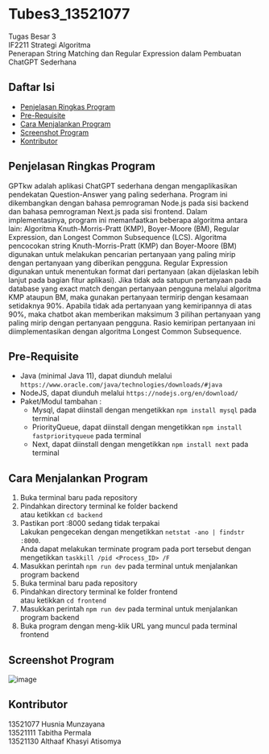 # Tubes3_13521077
Tugas Besar 3 <br>
IF2211 Strategi Algoritma <br>
Penerapan String Matching dan Regular Expression dalam Pembuatan ChatGPT Sederhana

## Daftar Isi

- [Penjelasan Ringkas Program](#penjelasan-ringkas-program)
- [Pre-Requisite](#pre-requisite)
- [Cara Menjalankan Program](#cara-menjalankan-program)
- [Screenshot Program](#screenshot-program)
- [Kontributor](#kontributor)

## Penjelasan Ringkas Program

GPTkw adalah aplikasi ChatGPT sederhana dengan mengaplikasikan pendekatan Question-Answer yang paling sederhana. Program ini dikembangkan dengan bahasa pemrograman Node.js pada sisi backend dan bahasa pemrograman Next.js pada sisi frontend. Dalam implementasinya, program ini memanfaatkan beberapa algoritma antara lain: Algoritma Knuth-Morris-Pratt (KMP), Boyer-Moore (BM), Regular Expression, dan Longest Common Subsequence (LCS). Algoritma pencocokan string Knuth-Morris-Pratt (KMP) dan Boyer-Moore (BM) digunakan untuk melakukan pencarian pertanyaan yang paling mirip dengan pertanyaan yang diberikan pengguna. Regular Expression digunakan untuk menentukan format dari pertanyaan (akan dijelaskan lebih lanjut pada bagian fitur aplikasi). Jika tidak ada satupun pertanyaan pada database yang exact match dengan pertanyaan pengguna melalui algoritma KMP ataupun BM, maka gunakan pertanyaan termirip dengan kesamaan setidaknya 90%. Apabila tidak ada pertanyaan yang kemiripannya di atas 90%, maka chatbot akan memberikan maksimum 3 pilihan pertanyaan yang paling mirip dengan pertanyaan pengguna. Rasio kemiripan pertanyaan ini diimplementasikan dengan algoritma Longest Common Subsequence.

## Pre-Requisite
* Java (minimal Java 11), dapat diunduh melalui `https://www.oracle.com/java/technologies/downloads/#java`
* NodeJS, dapat diunduh melalui `https://nodejs.org/en/download/`
* Paket/Modul tambahan :
    * Mysql, dapat diinstall dengan mengetikkan `npm install mysql` pada terminal
    * PriorityQueue, dapat diinstall dengan mengetikkan `npm install fastpriorityqueue` pada terminal
    * Next, dapat diinstall dengan mengetikkan `npm install next` pada terminal

## Cara Menjalankan Program
1. Buka terminal baru pada repository <br>
2. Pindahkan directory terminal ke folder backend <br>
atau ketikkan `cd backend` <br>
3. Pastikan port :8000 sedang tidak terpakai<br>
Lakukan pengecekan dengan mengetikkan `netstat -ano | findstr :8000`.<br>
Anda dapat melakukan terminate program pada port tersebut dengan mengetikkan `taskkill /pid <Process_ID> /F`
4. Masukkan perintah `npm run dev` pada terminal untuk menjalankan program backend
5. Buka terminal baru pada repository <br>
6. Pindahkan directory terminal ke folder frontend <br>
atau ketikkan `cd frontend` <br>
7. Masukkan perintah `npm run dev` pada terminal untuk menjalankan program backend
8. Buka program dengan meng-klik URL yang muncul pada terminal frontend

## Screenshot Program

![image](https://user-images.githubusercontent.com/92701179/236514295-a88471ea-486b-45fd-9976-34382710f220.png)


## Kontributor

13521077 Husnia Munzayana <br>
13521111 Tabitha Permala <br>
13521130 Althaaf Khasyi Atisomya
